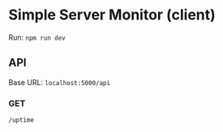 # Simple Server Monitor (client)

Run: `npm run dev`

## API

Base URL: `localhost:5000/api`

### GET

`/uptime`
